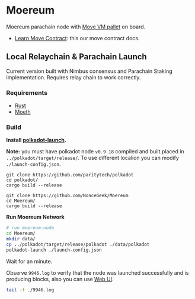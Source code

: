 # Moereum

Moereum parachain node with [Move VM pallet](/pallets/sp-mvm/) on board.

- [Learn Move Contract](https://github.com/NonceGeek/Web3-dApp-Camp/blob/main/move-dapp/README.md): this our move contract docs.

## Local Relaychain & Parachain Launch

Current version built with Nimbus consensus and Parachain Staking implementation.
Requires relay chain to work correctly.

### Requirements

* [Rust](https://www.rust-lang.org/tools/install)
* [Moeth](https://github.com/NonceGeek/moeth)

### Build

**Install [polkadot-launch](https://github.com/paritytech/polkadot-launch).**

**Note:** you must have polkadot node `v0.9.18` compiled and built placed in `../polkadot/target/release/`.
To use different localion you can modify `./launch-config.json`.

```
git clone https://github.com/paritytech/polkadot
cd polkadot/
cargo build --release

git clone https://github.com/NonceGeek/Moereum
cd Moereum/
cargo build --release
```

**Run Moereum Network**

```sh
# run moereum-node
cd Moereum/
mkdir data/
cp ../polkadot/target/release/polkadot ./data/polkadot
polkadot-launch ./launch-config.json
```

Wait for an minute.

Observe `9946.log` to verify that the node was launched successfully and is producing blocks, also you can use [Web UI](https://polkadot.js.org/apps/?rpc=ws://127.0.0.1:9946#/explorer).

```sh
tail -f ./9946.log
```

